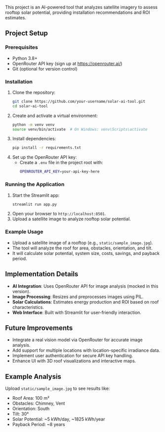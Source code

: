  This project is an AI-powered tool that analyzes satellite imagery to assess rooftop solar potential, providing installation recommendations and ROI estimates.

 ## Project Setup

 ### Prerequisites
 - Python 3.8+
 - OpenRouter API key (sign up at https://openrouter.ai/)
 - Git (optional for version control)

 ### Installation
 1. Clone the repository:
    ```bash
    git clone https://github.com/your-username/solar-ai-tool.git
    cd solar-ai-tool
    ```
 2. Create and activate a virtual environment:
    ```bash
    python -m venv venv
    source venv/bin/activate  # On Windows: venv\Scripts\activate
    ```
 3. Install dependencies:
    ```bash
    pip install -r requirements.txt
    ```
 4. Set up the OpenRouter API key:
    - Create a `.env` file in the project root with:
      ```bash
      OPENROUTER_API_KEY=your-api-key-here
      ```

 ### Running the Application
 1. Start the Streamlit app:
    ```bash
    streamlit run app.py
    ```
 2. Open your browser to `http://localhost:8501`.
 3. Upload a satellite image to analyze rooftop solar potential.

 ### Example Usage
 - Upload a satellite image of a rooftop (e.g., `static/sample_image.jpg`).
 - The tool will analyze the roof for area, obstacles, orientation, and tilt.
 - It will calculate solar potential, system size, costs, savings, and payback period.

 ## Implementation Details
 - **AI Integration**: Uses OpenRouter API for image analysis (mocked in this version).
 - **Image Processing**: Resizes and preprocesses images using PIL.
 - **Solar Calculations**: Estimates energy production and ROI based on roof characteristics.
 - **Web Interface**: Built with Streamlit for user-friendly interaction.

 ## Future Improvements
 - Integrate a real vision model via OpenRouter for accurate image analysis.
 - Add support for multiple locations with location-specific irradiance data.
 - Implement user authentication for secure API key handling.
 - Enhance UI with 3D roof visualizations and interactive maps.

 ## Example Analysis
 Upload `static/sample_image.jpg` to see results like:
 - Roof Area: 100 m²
 - Obstacles: Chimney, Vent
 - Orientation: South
 - Tilt: 30°
 - Solar Potential: ~5 kWh/day, ~1825 kWh/year
 - Payback Period: ~8 years